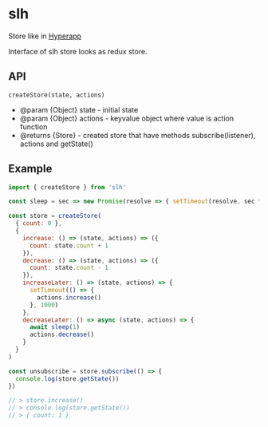 # slh

Store like in [Hyperapp](https://github.com/hyperapp/hyperapp)

Interface of slh store looks as redux store.

## API

`createStore(state, actions)`
* @param {Object} state - initial state
* @param {Object} actions - keyvalue object where value is action function
* @returns {Store} - created store that have methods subscribe(listener), actions and getState()

## Example

```js
import { createStore } from 'slh'

const sleep = sec => new Promise(resolve => { setTimeout(resolve, sec * 1000) })

const store = createStore(
  { count: 0 },
  {
    increase: () => (state, actions) => ({
      count: state.count + 1
    }),
    decrease: () => (state, actions) => ({
      count: state.count - 1
    }),
    increaseLater: () => (state, actions) => {
      setTimeout(() => {
        actions.increase()
      }, 1000)
    },
    decreaseLater: () => async (state, actions) => {
      await sleep(1)
      actions.decrease()
    }
  }
)

const unsubscribe = store.subscribe(() => {
  console.log(store.getState())
})

// > store.increase()
// > console.log(store.getState())
// > { count: 1 }
```
